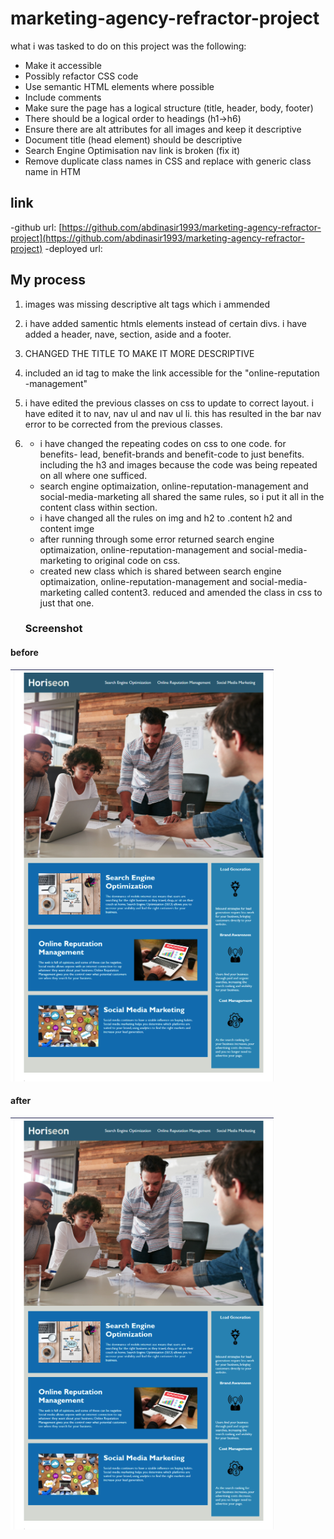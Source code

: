 # marketing-agency-refractor-project
what i was tasked to do on this project was the following:
- Make it accessible
- Possibly refactor CSS code
- Use semantic HTML elements where possible
- Include comments
- Make sure the page has a logical structure (title, header, body, footer)
- There should be a logical order to headings (h1->h6)
- Ensure there are alt attributes for all images and keep it descriptive
- Document title (head element) should be descriptive
- Search Engine Optimisation nav link is broken (fix it)
- Remove duplicate class names in CSS and replace with generic class name in HTM


## link
-github url: [https://github.com/abdinasir1993/marketing-agency-refractor-project](https://github.com/abdinasir1993/marketing-agency-refractor-project)
-deployed url:



## My process

1.  images was missing descriptive alt tags which i ammended 
2.  i have added samentic htmls elements instead of certain divs. i have added a header, nave, section, aside and a footer.
3.  CHANGED THE TITLE TO MAKE IT MORE DESCRIPTIVE
4.  included an id tag to make the link accessible for the "online-reputation -management"
5. i have edited the previous classes on css to update to correct layout. i have edited it to nav, nav ul and nav ul li. this has resulted in the bar nav error to be corrected from the previous classes.
6. - i have changed the repeating codes on css to one code. for benefits- lead, benefit-brands and benefit-code to just benefits. including the h3 and images because the code was being repeated on all where one sufficed.
   - search engine optimaization, online-reputation-management and social-media-marketing all shared the same rules, so i put it all in the content class within section.
   - i have changed all the rules on img and h2 to .content h2 and content imge
   - after running through some error returned search engine optimaization, online-reputation-management and social-media-marketing to original code on css.
   - created new class which is shared between search engine optimaization, online-reputation-management and social-media-marketing called content3. reduced and amended the class in css to just that one.

   ### Screenshot
   

#### before 
![ before image of website](./assets/images/before.png)



#### after
![ after image of website](./assets/images/after.png)
